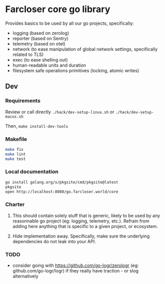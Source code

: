 # Farcloser core go library

Provides basics to be used by all our go projects, specifically:
- logging (based on zerolog)
- reporter (based on Sentry)
- telemetry (based on otel)
- network (to ease manipulation of global network settings, specifically related to TLS)
- exec (to ease shelling out)
- human-readable units and duration
- filesystem safe operations primitives (locking, atomic writes)

## Dev

### Requirements

Review or call directly `./hack/dev-setup-linux.sh` or `./hack/dev-setup-macos.sh`

Then, `make install-dev-tools`

### Makefile

```bash
make fix
make lint
make test
```

### Local documentation

```bash
go install golang.org/x/pkgsite/cmd/pkgsite@latest
pkgsite
open http://localhost:8080/go.farcloser.world/core
```

### Charter

1. This should contain solely stuff that is generic, likely to be used by 
any reasonnable go project (eg: logging, telemetry, etc.). Refrain from adding
here anything that is specific to a given project, or ecosystem.

2. Hide implementation away. Specifically, make sure the underlying dependencies
do not leak into your API.

### TODO

* consider going with https://github.com/go-logr/zerologr (eg: github.com/go-logr/logr)
if they really have traction - or slog alternatively
